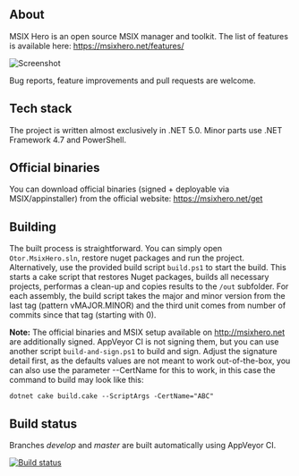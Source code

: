 ## About

MSIX Hero is an open source MSIX manager and toolkit. The list of features is available here: https://msixhero.net/features/

![Screenshot](https://msixhero.net/wp-content/uploads/2020/12/image-1024x659.png)

Bug reports, feature improvements and pull requests are welcome.

## Tech stack
The project is written almost exclusively in .NET 5.0. Minor parts use .NET Framework 4.7 and PowerShell.

## Official binaries ###
You can download official binaries (signed + deployable via MSIX/appinstaller) from the official website: https://msixhero.net/get

## Building
The built process is straightforward. You can simply open `Otor.MsixHero.sln`, restore nuget packages and run the project. Alternatively, use the provided build script `build.ps1` to start the build. This starts a cake script that restores Nuget packages, builds all necessary projects, performas a clean-up and copies results to the `/out` subfolder. For each assembly, the build script takes the major and minor version from the last tag (pattern vMAJOR.MINOR) and the third unit comes from number of commits since that tag (starting with 0).

**Note:** The official binaries and MSIX setup available on http://msixhero.net are additionally signed. AppVeyor CI is not signing them, but you can use another script `build-and-sign.ps1` to build and sign. Adjust the signature detail first, as the defaults values are not meant to work out-of-the-box, you can also use the parameter --CertName for this to work, in this case the command to build may look like this:

    dotnet cake build.cake --ScriptArgs -CertName="ABC"

## Build status ##
Branches *develop* and *master* are built automatically using AppVeyor CI.

[![Build status](https://ci.appveyor.com/api/projects/status/ukp54g7jnwa3g177?svg=true)](https://ci.appveyor.com/project/marcinotorowski/msix-hero-bj0mu)
